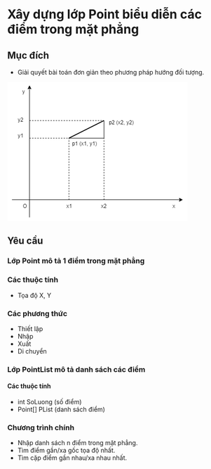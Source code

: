 # Xây dựng lớp Point biểu diễn các điểm trong mặt phẳng

## Mục đích

- Giải quyết bài toán đơn giản theo phương pháp hướng đối tượng.

<img src="img/point2d.png">

## Yêu cầu

### Lớp Point mô tả 1 điểm trong mặt phẳng
### Các thuộc tính
- Tọa độ X, Y
### Các phương thức
- Thiết lập
- Nhập
- Xuất
- Di chuyển

### Lớp PointList mô tả danh sách các điểm
#### Các thuộc tính
- int SoLuong (số điểm)
- Point[] PList (danh sách điểm)

### Chương trình chính

- Nhập danh sách n điểm trong mặt phẳng.
- Tìm điểm gần/xa gốc tọa độ nhất.
- Tìm cặp điểm gần nhau/xa nhau nhất.